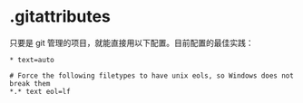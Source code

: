 # .gitattributes

只要是 git 管理的项目，就能直接用以下配置。目前配置的最佳实践：

```text
* text=auto

# Force the following filetypes to have unix eols, so Windows does not break them
*.* text eol=lf
```
